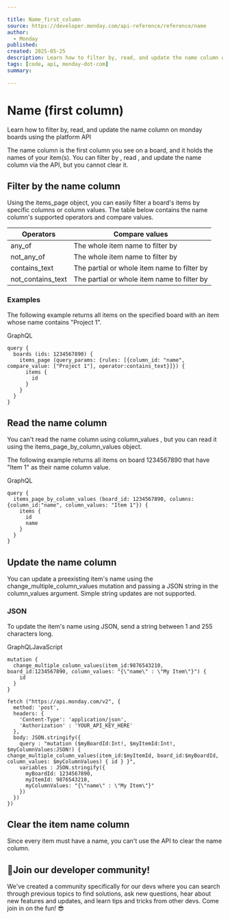 ```yaml
---

title: Name_first_column
source: https://developer.monday.com/api-reference/reference/name
author:
  - Monday
published:
created: 2025-05-25
description: Learn how to filter by, read, and update the name column on monday boards using the platform API
tags: [code, api, monday-dot-com]
summary:

---
```


# Name (first column)

Learn how to filter by, read, and update the name column on monday boards using the platform API

The name column is the first column you see on a board, and it holds the names of your item(s). You can filter by , read , and update the name column via the API, but you cannot clear it.

## Filter by the name column

Using the items_page object, you can easily filter a board's items by specific columns or column values. The table below contains the name column's supported operators and compare values.

Operators | Compare values
--- | ---
any_of | The whole item name to filter by
not_any_of | The whole item name to filter by
contains_text | The partial or whole item name to filter by
not_contains_text | The partial or whole item name to filter by

### Examples

The following example returns all items on the specified board with an item whose name contains "Project 1".

GraphQL
```
query {
  boards (ids: 1234567890) {
    items_page (query_params: {rules: [{column_id: "name", compare_value: ["Project 1"], operator:contains_text}]}) {
      items {
        id
      }
    }
  }
}
```

## Read the name column

You can't read the name column using column_values , but you can read it using the items_page_by_column_values object.

The following example returns all items on board 1234567890 that have "Item 1" as their name column value.

GraphQL
```
query {
  items_page_by_column_values (board_id: 1234567890, columns: {column_id:"name", column_values: "Item 1"}) {
    items {
      id
      name
    }
  }
}
```

## Update the name column

You can update a preexisting item's name using the change_multiple_column_values mutation and passing a JSON string in the column_values argument. Simple string updates are not supported.

### JSON

To update the item's name using JSON, send a string between 1 and 255 characters long.

GraphQLJavaScript
```
mutation {
  change_multiple_column_values(item_id:9876543210, board_id:1234567890, column_values: "{\"name\" : \"My Item\"}") {
    id
  }
}
```

```
fetch ("https://api.monday.com/v2", {
  method: 'post',
  headers: {
    'Content-Type': 'application/json',
    'Authorization' : 'YOUR_API_KEY_HERE'
  },
  body: JSON.stringify({
    query : "mutation ($myBoardId:Int!, $myItemId:Int!, $myColumnValues:JSON!) { change_multiple_column_values(item_id:$myItemId, board_id:$myBoardId, column_values: $myColumnValues) { id } }",
    variables : JSON.stringify({
      myBoardId: 1234567890,
      myItemId: 9876543210,
      myColumnValues: "{\"name\" : \"My Item\"}"
    })
  })
})
```

## Clear the item name column

Since every item must have a name, you can't use the API to clear the name column.

## 📘Join our developer community!

We've created a community specifically for our devs where you can search through previous topics to find solutions, ask new questions, hear about new features and updates, and learn tips and tricks from other devs. Come join in on the fun! 😎
